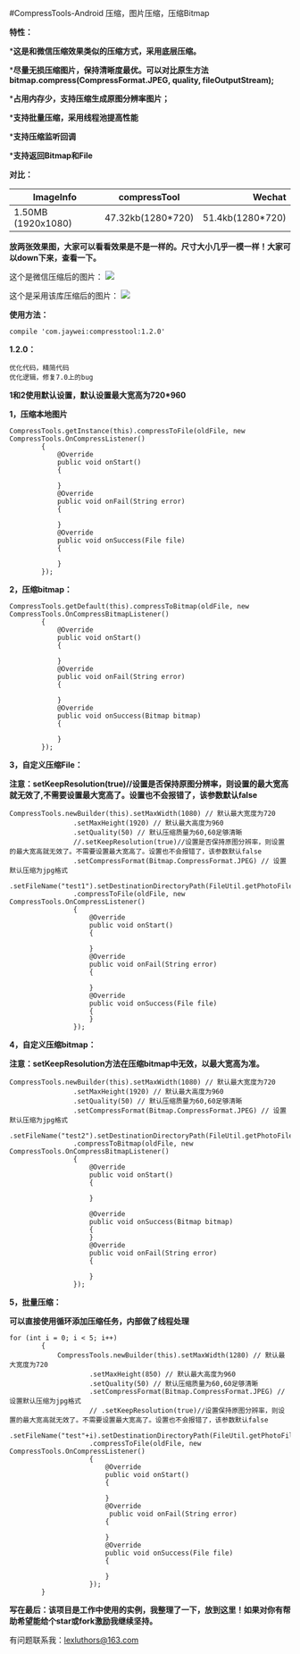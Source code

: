 #CompressTools-Android 压缩，图片压缩，压缩Bitmap


**特性：**

***这是和微信压缩效果类似的压缩方式，采用底层压缩。**

***尽量无损压缩图片，保持清晰度最优。可以对比原生方法bitmap.compress(CompressFormat.JPEG, quality, fileOutputStream);**

***占用内存少，支持压缩生成原图分辨率图片；**

***支持批量压缩，采用线程池提高性能**

***支持压缩监听回调**

***支持返回Bitmap和File**

**对比：**

| ImageInfo     | compressTool  | Wechat|
| ------------- |:-------------:| -----:|
| 1.50MB (1920x1080)| 47.32kb(1280*720) | 51.4kb(1280*720) |


**放两张效果图，大家可以看看效果是不是一样的。尺寸大小几乎一模一样！大家可以down下来，查看一下。**

这个是微信压缩后的图片：
![](https://github.com/lexluthors/CompressTools-Android/blob/master/app/src/main/assets/weixin_compress.jpg)


这个是采用该库压缩后的图片：
![](https://github.com/lexluthors/CompressTools-Android/blob/master/app/src/main/assets/android_compressTool.jpeg)



**使用方法：**

    compile 'com.jaywei:compresstool:1.2.0'

**1.2.0：**

    优化代码，精简代码
    优化逻辑，修复7.0上的bug


**1和2使用默认设置，默认设置最大宽高为720*960**

**1，压缩本地图片**

    CompressTools.getInstance(this).compressToFile(oldFile, new CompressTools.OnCompressListener()
    		{
    			@Override
    			public void onStart()
    			{

    			}
                @Override
			    public void onFail(String error)
			    {

				}
    			@Override
    			public void onSuccess(File file)
    			{

    			}
    		});

**2，压缩bitmap：**

    CompressTools.getDefault(this).compressToBitmap(oldFile, new CompressTools.OnCompressBitmapListener()
    		{
    			@Override
    			public void onStart()
    			{

    			}
                @Override
			    public void onFail(String error)
			    {

				}
    			@Override
    			public void onSuccess(Bitmap bitmap)
    			{

    			}
    		});

**3，自定义压缩File：**

   **注意：setKeepResolution(true)//设置是否保持原图分辨率，则设置的最大宽高就无效了,不需要设置最大宽高了。设置也不会报错了，该参数默认false**

    CompressTools.newBuilder(this).setMaxWidth(1080) // 默认最大宽度为720
    				.setMaxHeight(1920) // 默认最大高度为960
    				.setQuality(50) // 默认压缩质量为60,60足够清晰
    				//.setKeepResolution(true)//设置是否保持原图分辨率，则设置的最大宽高就无效了。不需要设置最大宽高了。设置也不会报错了，该参数默认false
    				.setCompressFormat(Bitmap.CompressFormat.JPEG) // 设置默认压缩为jpg格式
    				.setFileName("test1").setDestinationDirectoryPath(FileUtil.getPhotoFileDir().getAbsolutePath()).build()
    				.compressToFile(oldFile, new CompressTools.OnCompressListener()
    				{
    					@Override
    					public void onStart()
    					{

    					}
                        @Override
					    public void onFail(String error)
					    {

					    }
    					@Override
    					public void onSuccess(File file)
    					{
    					}
    				});

**4，自定义压缩bitmap：**

   **注意：setKeepResolution方法在压缩bitmap中无效，以最大宽高为准。**

    CompressTools.newBuilder(this).setMaxWidth(1080) // 默认最大宽度为720
    				.setMaxHeight(1920) // 默认最大高度为960
    				.setQuality(50) // 默认压缩质量为60,60足够清晰
    				.setCompressFormat(Bitmap.CompressFormat.JPEG) // 设置默认压缩为jpg格式
    				.setFileName("test2").setDestinationDirectoryPath(FileUtil.getPhotoFileDir().getAbsolutePath()).build()
    				.compressToBitmap(oldFile, new CompressTools.OnCompressBitmapListener()
    				{
    					@Override
    					public void onStart()
    					{

    					}

    					@Override
    					public void onSuccess(Bitmap bitmap)
    					{
    					}
    					@Override
                        public void onFail(String error)
                        {

                        }
    				});

**5，批量压缩：**

   **可以直接使用循环添加压缩任务，内部做了线程处理**

    for (int i = 0; i < 5; i++)
    		{
    			CompressTools.newBuilder(this).setMaxWidth(1280) // 默认最大宽度为720
    					.setMaxHeight(850) // 默认最大高度为960
    					.setQuality(50) // 默认压缩质量为60,60足够清晰
    					.setCompressFormat(Bitmap.CompressFormat.JPEG) // 设置默认压缩为jpg格式
    					// .setKeepResolution(true)//设置保持原图分辨率，则设置的最大宽高就无效了。不需要设置最大宽高了。设置也不会报错了，该参数默认false
    					.setFileName("test"+i).setDestinationDirectoryPath(FileUtil.getPhotoFileDir().getAbsolutePath()).build()
    					.compressToFile(oldFile, new CompressTools.OnCompressListener()
    					{
    						@Override
    						public void onStart()
    						{

    						}
                            @Override
			                 public void onFail(String error)
			                {

				            }
    						@Override
    						public void onSuccess(File file)
    						{

    						}
    					});
    		}



**写在最后：该项目是工作中使用的实例，我整理了一下，放到这里！如果对你有帮助希望能给个star或fork激励我继续坚持。**

有问题联系我：lexluthors@163.com








